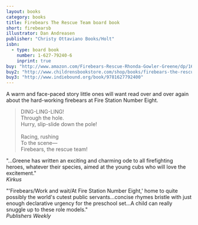 ```yaml
---
layout: books
category: books
title: Firebears The Rescue Team board book
short: firebearsb
illustrator: Dan Andreasen
publisher: "Christy Ottaviano Books/Holt"
isbn:
  - type: board book
    number: 1-627-79240-6
    inprint: true
buy: "http://www.amazon.com/Firebears-Rescue-Rhonda-Gowler-Greene/dp/1627792406/ref=tmm_other_meta_binding_swatch_0?_encoding=UTF8&qid=&sr="
buy2: "http://www.childrensbookstore.com/shop/books/firebears-the-rescue-team-9781627792400/"
buy3: "http://www.indiebound.org/book/9781627792400"
---
```


A warm and face-paced story little ones will want read over and over again about the hard-working firebears at Fire Station Number Eight.

<blockquote class="excerpt"><p2 class="excerpt">
DING-LING-LING! <br />
Through the hole. <br />
Hurry, slip-slide down the pole!
<br /><br />
Racing, rushing <br />
To the scene— <br />
Firebears, the rescue team!
</p2></blockquote>

"…Greene has written an exciting and charming ode to all firefighting heroes, whatever their species, aimed at the young cubs who will love the excitement."  
_Kirkus_

"'Firebears/Work and wait/At Fire Station Number Eight,' home to quite possibly the world's cutest public servants…concise rhymes bristle with just enough declarative urgency for the preschool set…A child can really snuggle up to these role models."  
_Publishers Weekly_